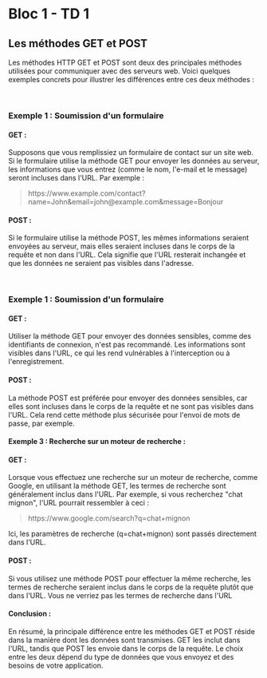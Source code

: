 <h1>Bloc 1 - TD 1</h1>  

<h2>Les méthodes GET et POST</h2>  
<p>Les méthodes HTTP GET et POST sont deux des principales méthodes utilisées pour communiquer avec des serveurs web. Voici quelques exemples concrets pour illustrer les différences entre ces deux méthodes :</p>
</br>
<h3>Exemple 1 : Soumission d'un formulaire</h3>
<h4>GET :</h4>
<p>Supposons que vous remplissiez un formulaire de contact sur un site web. Si le formulaire utilise la méthode GET pour envoyer les données au serveur, les informations que vous entrez (comme le nom, l'e-mail et le message) seront incluses dans l'URL. Par exemple :</p>
<blockquote>https://www.example.com/contact?name=John&email=john@example.com&message=Bonjour</blockquote>
<h4>POST :</h4>
<p>Si le formulaire utilise la méthode POST, les mêmes informations seraient envoyées au serveur, mais elles seraient incluses dans le corps de la requête et non dans l'URL. Cela signifie que l'URL resterait inchangée et que les données ne seraient pas visibles dans l'adresse.</p>
</br>
<h3>Exemple 1 : Soumission d'un formulaire</h3>
<h4>GET :</h4>
<p>Utiliser la méthode GET pour envoyer des données sensibles, comme des identifiants de connexion, n'est pas recommandé. Les informations sont visibles dans l'URL, ce qui les rend vulnérables à l'interception ou à l'enregistrement.</p>
<h4>POST :</h4>
<p>La méthode POST est préférée pour envoyer des données sensibles, car elles sont incluses dans le corps de la requête et ne sont pas visibles dans l'URL. Cela rend cette méthode plus sécurisée pour l'envoi de mots de passe, par exemple.</p>
<h4>Exemple 3 : Recherche sur un moteur de recherche :</h4> 
<h4>GET :</h4>
<p>Lorsque vous effectuez une recherche sur un moteur de recherche, comme Google, en utilisant la méthode GET, les termes de recherche sont généralement inclus dans l'URL. Par exemple, si vous recherchez "chat mignon", l'URL pourrait ressembler à ceci :</p>
<blockquote>https://www.google.com/search?q=chat+mignon</blockquote>
<p>Ici, les paramètres de recherche <bold>(q=chat+mignon)</bold> sont passés directement dans l'URL.</p>
<h4>POST :</h4> 
<p>Si vous utilisez une méthode POST pour effectuer la même recherche, les termes de recherche seraient inclus dans le corps de la requête plutôt que dans l'URL. Vous ne verriez pas les termes de recherche dans l'URL</p>
<h4>Conclusion :</h4>
<p>En résumé, la principale différence entre les méthodes GET et POST réside dans la manière dont les données sont transmises. GET les inclut dans l'URL, tandis que POST les envoie dans le corps de la requête. Le choix entre les deux dépend du type de données que vous envoyez et des besoins de votre application.</p>
